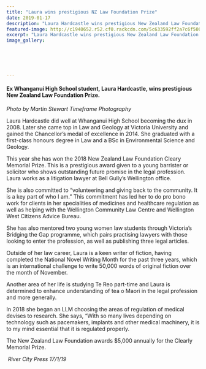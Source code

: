```yaml
---
title: "Laura wins prestigious NZ Law Foundation Prize"
date: 2019-01-17
description: "Laura Hardcastle wins prestigious New Zealand Law Foundation Cleary Memorial Prize..."
featured-image: http://c1940652.r52.cf0.rackcdn.com/5c633592ff2a7c6f50000133/Laura-Hardcastle-300-RCP-17.1.19.jpg
excerpt: "Laura Hardcastle wins prestigious New Zealand Law Foundation Cleary Memorial Prize."
image_gallery:
    
    
    
    
    
---
```


<h4>Ex Whanganui High School student,&nbsp;Laura Hardcastle, wins prestigious New Zealand Law Foundation Prize.</h4>
<p><strong></strong><span><em>Photo by Martin Stewart Timeframe Photography</em></span></p>
<p>Laura Hardcastle did well at Whanganui High School becoming the dux in 2008. Later she came top in Law and Geology at Victoria University and gained the Chancellor&rsquo;s medal of excellence in 2014. She graduated with a first-class honours degree in Law and a BSc in Environmental Science and Geology.</p>
<p>This year she has won the 2018 New Zealand Law Foundation Cleary Memorial Prize. This is a prestigious award<span class="text_exposed_show">&nbsp;given to a young barrister or solicitor who shows outstanding future promise in the legal profession. Laura works as a litigation lawyer at Bell Gully&rsquo;s Wellington office.</span></p>
<p><span class="text_exposed_show">She is also committed to &ldquo;volunteering and giving back to the community. It is a key part of who I am.&rdquo; This commitment has led her to do pro bono work for clients in her specialities of medicines and healthcare regulation as well as helping with the Wellington Community Law Centre and Wellington West Citizens Advice Bureau.<br /></span></p>
<p><span class="text_exposed_show">She has also mentored two young women law students through Victoria&rsquo;s Bridging the Gap programme, which pairs practising lawyers with those looking to enter the profession, as well as publishing three legal articles.<br /></span></p>
<p><span class="text_exposed_show">Outside of her law career, Laura is a keen writer of fiction, having completed the National Novel Writing Month for the past three years, which is an international challenge to write 50,000 words of original fiction over the month of November.<br /></span></p>
<p><span class="text_exposed_show">Another area of her life is studying Te Reo part-time and Laura is determined to enhance understanding of tea o Maori in the legal profession and more generally.<br /></span></p>
<p><span class="text_exposed_show">In 2018 she began an LLM choosing the areas of regulation of medical devises to research. She says, &ldquo;With so many lives depending on technology such as pacemakers, implants and other medical machinery, it is to my mind essential that it is regulated properly.<br /></span></p>
<p><span class="text_exposed_show">The New Zealand Law Foundation awards $5,000 annually for the Clearly Memorial Prize.</span></p>
<p><em>&nbsp;River City Press 17/1/19</em></p>

